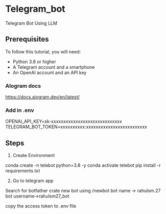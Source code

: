 # Telegram_bot
Telegram Bot Using LLM

## Prerequisites

To follow this tutorial, you will need:

- Python 3.8 or higher
- A Telegram account and a smartphone
- An OpenAI account and an API key

### AIogram docs
https://docs.aiogram.dev/en/latest/


### Add in .env

OPENAI_API_KEY=sk-xxxxxxxxxxxxxxxxxxxxxxxxxxxxx
TELEGRAM_BOT_TOKEN=xxxxxxxxxx:xxxxxxxxxxxxxxxxxxxxxxxxx

## Steps

1. Create Environment

conda create -n telebot python=3.8 -y
conda activate telebot
pip install -r requirements.txt

2. Go to telegram app

Search for botfather
crate new bot using /newbot
bot name -> rahulsm.27
bot username->rahulsm27_bot

copy the access token to .env file

